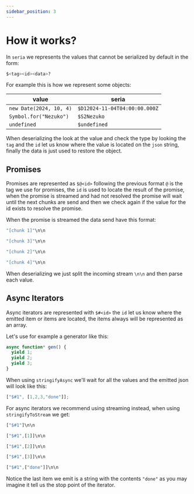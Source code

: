 ```yaml
---
sidebar_position: 3
---
```


# How it works?

In `seria` we represents the values that cannot be serialized by default in the form:

```bash
$<tag><id><data>?
```

For example this is how we represent some objects:

| value                   | seria                         |
| ----------------------- | ----------------------------- |
| `new Date(2024, 10, 4)` | `$D12024-11-04T04:00:00.000Z` |
| `Symbol.for("Nezuko")`  | `$S2Nezuko`                   |
| `undefined`             | `$undefined`                  |

When deserializing the look at the value and check the type by looking the `tag`
and the `id` let us know where the value is located on the `json` string, finally the data
is just used to restore the object.

## Promises

Promises are represented as `$@<id>` following the previous format `@` is the tag we use for promises,
the `id` is used to locate the result of the promise, when the promise is streamed and had not resolved
the promise will wait until the next chunks are send and then we check again if the value for the id exists to resolve the promise.

When the promise is streamed the data send have this format:

```js
"[chunk 1]"\n\n

"[chunk 3]"\n\n

"[chunk 2]"\n\n

"[chunk 4]"\n\n
```

When deserializing we just split the incoming stream `\n\n` and then parse each value.

## Async Iterators

Async iterators are represented with `$#<id>` the `id` let us know where the emitted item or items are located, the items always will be represented as an array.

Let's use for example a generator like this:

```js
async function* gen() {
  yield 1;
  yield 2;
  yield 3;
}
```

When using `stringifyAsync` we'll wait for all the values and the emitted json will look like this:

```js
["$#1", [1,2,3,"done"]];
```

For async iterators we recommend using streaming instead, when using `stringifyToStream` we get:

```js
["$#1"]\n\n

["$#1",[1]]\n\n

["$#1",[2]]\n\n

["$#1",[3]]\n\n

["$#1",["done"]]\n\n
```

Notice the last item we emit is a string with the contents `"done"` as you may imagine it tell us the stop point of the iterator.